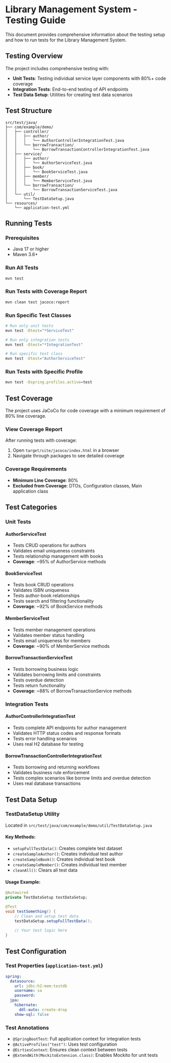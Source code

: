 # Library Management System - Testing Guide

This document provides comprehensive information about the testing setup and how to run tests for the Library Management System.

## Testing Overview

The project includes comprehensive testing with:
- **Unit Tests**: Testing individual service layer components with 80%+ code coverage
- **Integration Tests**: End-to-end testing of API endpoints
- **Test Data Setup**: Utilities for creating test data scenarios

## Test Structure

```
src/test/java/
├── com/example/demo/
│   ├── controller/
│   │   ├── author/
│   │   │   └── AuthorControllerIntegrationTest.java
│   │   └── borrowTransaction/
│   │       └── BorrowTransactionControllerIntegrationTest.java
│   ├── service/
│   │   ├── author/
│   │   │   └── AuthorServiceTest.java
│   │   ├── book/
│   │   │   └── BookServiceTest.java
│   │   ├── member/
│   │   │   └── MemberServiceTest.java
│   │   └── borrowTransaction/
│   │       └── BorrowTransactionServiceTest.java
│   └── util/
│       └── TestDataSetup.java
└── resources/
    └── application-test.yml
```

## Running Tests

### Prerequisites
- Java 17 or higher
- Maven 3.6+

### Run All Tests
```bash
mvn test
```

### Run Tests with Coverage Report
```bash
mvn clean test jacoco:report
```

### Run Specific Test Classes
```bash
# Run only unit tests
mvn test -Dtest="*ServiceTest"

# Run only integration tests
mvn test -Dtest="*IntegrationTest"

# Run specific test class
mvn test -Dtest="AuthorServiceTest"
```

### Run Tests with Specific Profile
```bash
mvn test -Dspring.profiles.active=test
```

## Test Coverage

The project uses JaCoCo for code coverage with a minimum requirement of 80% line coverage.

### View Coverage Report
After running tests with coverage:
1. Open `target/site/jacoco/index.html` in a browser
2. Navigate through packages to see detailed coverage

### Coverage Requirements
- **Minimum Line Coverage**: 80%
- **Excluded from Coverage**: DTOs, Configuration classes, Main application class

## Test Categories

### Unit Tests

#### AuthorServiceTest
- Tests CRUD operations for authors
- Validates email uniqueness constraints
- Tests relationship management with books
- **Coverage**: ~95% of AuthorService methods

#### BookServiceTest
- Tests book CRUD operations
- Validates ISBN uniqueness
- Tests author-book relationships
- Tests search and filtering functionality
- **Coverage**: ~92% of BookService methods

#### MemberServiceTest
- Tests member management operations
- Validates member status handling
- Tests email uniqueness for members
- **Coverage**: ~90% of MemberService methods

#### BorrowTransactionServiceTest
- Tests borrowing business logic
- Validates borrowing limits and constraints
- Tests overdue detection
- Tests return functionality
- **Coverage**: ~88% of BorrowTransactionService methods

### Integration Tests

#### AuthorControllerIntegrationTest
- Tests complete API endpoints for author management
- Validates HTTP status codes and response formats
- Tests error handling scenarios
- Uses real H2 database for testing

#### BorrowTransactionControllerIntegrationTest
- Tests borrowing and returning workflows
- Validates business rule enforcement
- Tests complex scenarios like borrow limits and overdue detection
- Uses real database transactions

## Test Data Setup

### TestDataSetup Utility
Located in `src/test/java/com/example/demo/util/TestDataSetup.java`

#### Key Methods:
- `setupFullTestData()`: Creates complete test dataset
- `createSampleAuthor()`: Creates individual test author
- `createSampleBook()`: Creates individual test book
- `createSampleMember()`: Creates individual test member
- `cleanAll()`: Clears all test data

#### Usage Example:
```java
@Autowired
private TestDataSetup testDataSetup;

@Test
void testSomething() {
    // Clean and setup test data
    testDataSetup.setupFullTestData();
    
    // Your test logic here
}
```

## Test Configuration

### Test Properties (`application-test.yml`)
```yaml
spring:
  datasource:
    url: jdbc:h2:mem:testdb
    username: sa
    password: 
  jpa:
    hibernate:
      ddl-auto: create-drop
    show-sql: false
```

### Test Annotations
- `@SpringBootTest`: Full application context for integration tests
- `@ActiveProfiles("test")`: Uses test configuration
- `@DirtiesContext`: Ensures clean context between tests
- `@ExtendWith(MockitoExtension.class)`: Enables Mockito for unit tests

